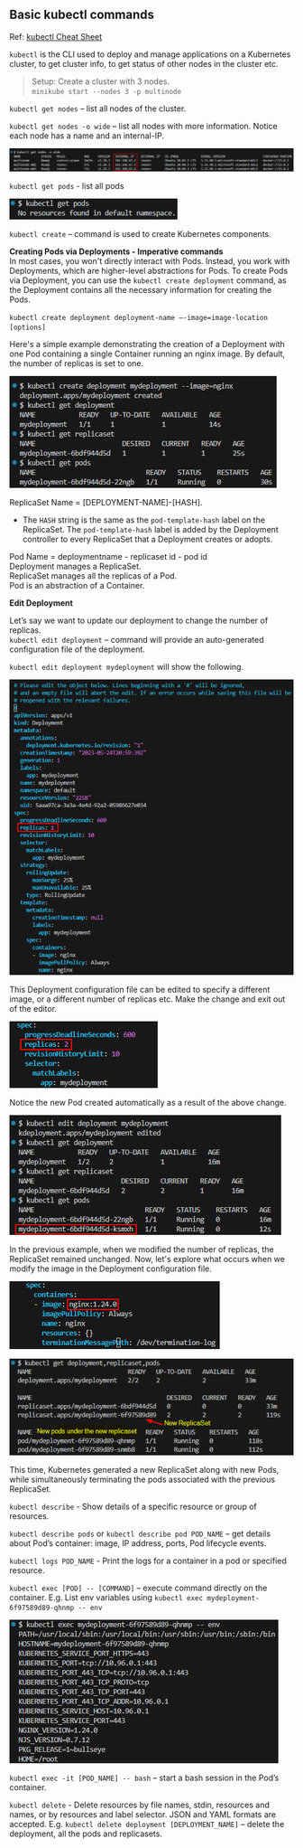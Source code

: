 ## Basic kubectl commands

Ref: [kubectl Cheat Sheet](https://kubernetes.io/docs/reference/kubectl/cheatsheet/)

`kubectl` is the CLI used to deploy and manage applications on a Kubernetes cluster, to get cluster info, to get status of other nodes in the cluster etc.

>Setup: Create a cluster with 3 nodes.  
>`minikube start --nodes 3 -p multinode`

`kubectl get nodes` – list all nodes of the cluster.

`kubectl get nodes -o wide` – list all nodes with more information. Notice each node has a name and an internal-IP.

![kubectl-get-nodes](images/kubectl-get-nodes.png)

`kubectl get pods` - list all pods

![kubectl-get-pods](images/kubectl-get-pods.png)

`kubectl create` – command is used to create Kubernetes components.

**Creating Pods via Deployments - Imperative commands** <a name="kubectl-imperative"></a>  
In most cases, you won't directly interact with Pods. Instead, you work with Deployments, which are higher-level abstractions for Pods. To create Pods via Deployment, you can use the `kubectl create deployment` command, as the Deployment contains all the necessary information for creating the Pods.

`kubectl create deployment deployment-name –-image=image-location [options]`

Here's a simple example demonstrating the creation of a Deployment with one Pod containing a single Container running an nginx image. By default, the number of replicas is set to one.

![kubectl-create-deployment](images/kubectl-create-deployment.png)

ReplicaSet Name = [DEPLOYMENT-NAME]-[HASH].  
* The `HASH` string is the same as the `pod-template-hash` label on the ReplicaSet. The `pod-template-hash` label is added by the Deployment controller to every ReplicaSet that a Deployment creates or adopts.  

Pod Name = deploymentname - replicaset id - pod id  
Deployment manages a ReplicaSet.  
ReplicaSet manages all the replicas of a Pod.  
Pod is an abstraction of a Container.  

**Edit Deployment**

Let’s say we want to update our deployment to change the number of replicas.  
`kubectl edit deployment` – command will provide an auto-generated configuration file of the deployment.  

`kubectl edit deployment mydeployment` will show the following.  

![kubectl-edit-deployment](images/kubectl-edit-deployment.png)

This Deployment configuration file can be edited to specify a different image, or a different number of replicas etc. Make the change and exit out of the editor.

![kubectl-edit-deployment-replicas-1](images/kubectl-edit-deployment-replicas-1.png)

Notice the new Pod created automatically as a result of the above change.  

![kubectl-edit-deployment-replicas-2](images/kubectl-edit-deployment-replicas-2.png)

In the previous example, when we modified the number of replicas, the ReplicaSet remained unchanged. Now, let's explore what occurs when we modify the image in the Deployment configuration file.

![kubectl-edit-deployment-image-1](images/kubectl-edit-deployment-image-1.png)

![kubectl-edit-deployment-image-2](images/kubectl-edit-deployment-image-2.png)

This time, Kubernetes generated a new ReplicaSet along with new Pods, while simultaneously terminating the pods associated with the previous ReplicaSet.

`kubectl describe` - Show details of a specific resource or group of resources.

`kubectl describe pods` or `kubectl describe pod POD_NAME` – get details about Pod’s container: image, IP address, ports, Pod lifecycle events.

`kubectl logs POD_NAME` - Print the logs for a container in a pod or specified resource.

`kubectl exec [POD] -- [COMMAND]` – execute command directly on the container. E.g. List env variables using `kubectl exec mydeployment-6f97589d89-qhnmp -- env`

![kubectl-exec-pod-env](images/kubectl-exec-pod-env.png)

`kubectl exec -it [POD_NAME] -- bash` – start a bash session in the Pod’s container.

`kubectl delete` - Delete resources by file names, stdin, resources and names, or by resources and label selector. JSON and YAML formats are accepted. E.g. `kubectl delete deployment [DEPLOYMENT_NAME]` – delete the deployment, all the pods and replicasets.



